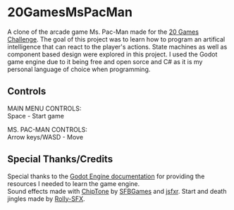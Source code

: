 # 20GamesMsPacMan
A clone of the arcade game Ms. Pac-Man made for the [20 Games Challenge](https://20_games_challenge.gitlab.io/games/pacman/). The goal of this project was to learn how to program an artifical intelligence that can react to the player's actions. State machines as well as component based design were explored in this project. I used the Godot game engine due to it being free and open sorce and C# as it is my personal language of choice when programming.

## Controls
MAIN MENU CONTROLS:<br>
Space - Start game<br>

MS. PAC-MAN CONTROLS:<br>
Arrow keys/WASD - Move<br>

## Special Thanks/Credits
 Special thanks to the [Godot Engine documentation](https://docs.godotengine.org/en/3.5/) for providing the resources I needed to learn the game engine.<br>
 Sound effects made with [ChipTone](https://sfbgames.itch.io/chiptone) by [SFBGames](https://sfbgames.itch.io/) and [jsfxr](https://sfxr.me/).
 Start and death jingles made by [Rolly-SFX](https://freesound.org/people/Rolly-SFX/).
